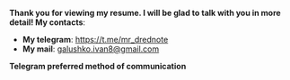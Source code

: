 **Thank you for viewing my resume. I will be glad to talk with you in more detail! My
contacts**:

- **My telegram**: https://t.me/mr_drednote
- **My mail**: galushko.ivan8@gmail.com

**Telegram preferred method of communication**
